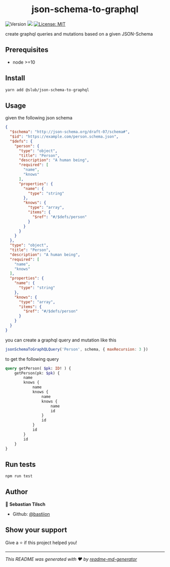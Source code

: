 <h1 align="center">json-schema-to-graphql</h1>
<p>
  <img alt="Version" src="https://img.shields.io/badge/version-0.1.0-blue.svg?cacheSeconds=2592000" />
  <img src="https://img.shields.io/badge/node-%3E%3D10-blue.svg" />
  <a href="#" target="_blank">
    <img alt="License: MIT" src="https://img.shields.io/badge/License-MIT-yellow.svg" />
  </a>
</p>

create graphql queries and mutations based on a given JSON-Schema

## Prerequisites

- node >=10

## Install

```sh
yarn add @slub/json-schema-to-graphql
```

## Usage

given the following json schema

```json
{
  "$schema": "http://json-schema.org/draft-07/schema#",
  "$id": "https://example.com/person.schema.json",
  "$defs": {
    "person": {
      "type": "object",
      "title": "Person",
      "description": "A human being",
      "required": [
        "name",
        "knows"
      ],
      "properties": {
        "name": {
          "type": "string"
        },
        "knows": {
          "type": "array",
          "items": {
            "$ref": "#/$defs/person"
          }
        }
      }
    }
  },
  "type": "object",
  "title": "Person",
  "description": "A human being",
  "required": [
    "name",
    "knows"
  ],
  "properties": {
    "name": {
      "type": "string"
    },
    "knows": {
      "type": "array",
      "items": {
        "$ref": "#/$defs/person"
      }
    }
  }
}
```

you can create a graphql query and mutation like this

```js
jsonSchemaToGraphQLQuery('Person', schema, { maxRecursion: 3 })
```

to get the following query

```graphql
query getPerson( $pk: ID! ) {
    getPerson(pk: $pk) {
        name
        knows {
            name
            knows {
                name
                knows {
                    name
                    id
                }
                id
            }
            id
        }
        id
    }
}
```

## Run tests

```sh
npm run test
```

## Author

👤 **Sebastian Tilsch**

* Github: [@bastiion](https://github.com/bastiion)

## Show your support

Give a ⭐️ if this project helped you!

***
_This README was generated with ❤️ by [readme-md-generator](https://github.com/kefranabg/readme-md-generator)_